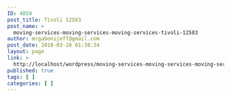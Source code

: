 ```yaml
---
ID: 4859
post_title: Tivoli 12583
post_name: >
  moving-services-moving-services-moving-services-tivoli-12583
author: mrgabonijeff@gmail.com
post_date: 2018-03-28 01:38:34
layout: page
link: >
  http://localhost/wordpress/moving-services-moving-services-moving-services-tivoli-12583/
published: true
tags: [ ]
categories: [ ]
---
```

